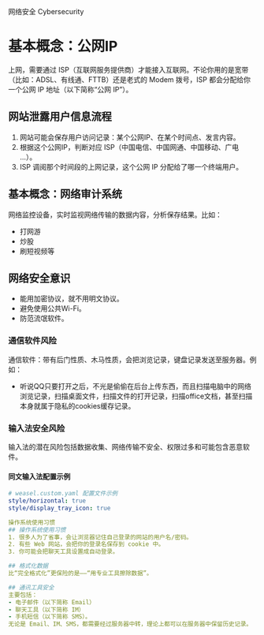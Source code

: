   网络安全 Cybersecurity 

# 基本概念：公网IP
上网，需要通过 ISP（互联网服务提供商）才能接入互联网。不论你用的是宽带（比如：ADSL、有线通、FTTB）还是老式的 Modem 拨号，ISP 都会分配给你一个公网 IP 地址（以下简称“公网 IP”）。

## 网站泄露用户信息流程
1. 网站可能会保存用户访问记录：某个公网IP、在某个时间点、发言内容。
2. 根据这个公网IP，判断对应 ISP（中国电信、中国网通、中国移动、广电 ...）。
3. ISP 调阅那个时间段的上网记录，这个公网 IP 分配给了哪一个终端用户。

## 基本概念：网络审计系统
网络监控设备，实时监视网络传输的数据内容，分析保存结果。比如：
- 打网游
- 炒股
- 刷短视频等

## 网络安全意识
- 能用加密协议，就不用明文协议。
- 避免使用公共Wi-Fi。
- 防范流氓软件。

### 通信软件风险
通信软件：带有后门性质、木马性质，会把浏览记录，键盘记录发送至服务器。例如：
- 听说QQ只要打开之后，不光是偷偷在后台上传东西，而且扫描电脑中的网络浏览记录，扫描桌面文件，扫描文件的打开记录，扫描office文档，甚至扫描本身就属于隐私的cookies缓存记录。

### 输入法安全风险
输入法的潜在风险包括数据收集、网络传输不安全、权限过多和可能包含恶意软件。

#### 同文输入法配置示例
```yaml
# weasel.custom.yaml 配置文件示例
style/horizontal: true
style/display_tray_icon: true

操作系统使用习惯
## 操作系统使用习惯
1. 很多人为了省事，会让浏览器记住自己登录的网站的用户名/密码。
2. 有些 Web 网站，会把你的登录名保存到 cookie 中。
3. 你可能会把聊天工具设置成自动登录。

## 格式化数据
比“完全格式化”更保险的是——“用专业工具擦除数据”。

## 通讯工具安全
主要包括：
- 电子邮件（以下简称 Email）
- 聊天工具（以下简称 IM）
- 手机短信（以下简称 SMS）。
无论是 Email、IM、SMS，都需要经过服务器中转，理论上都可以在服务器中保留历史记录。
```

